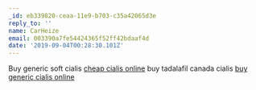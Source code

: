 ```yaml
---
_id: eb339820-ceaa-11e9-b703-c35a42065d3e
reply_to: ''
name: CarHeize
email: 003390a7fe54424365f52ff42bdaaf4d
date: '2019-09-04T00:28:30.101Z'
---
```

Buy generic soft cialis <a href="http://cialischmrx.com/#">cheap cialis online</a> buy tadalafil canada cialis <a href="http://cialisdbrx.com/#">buy generic cialis online</a>

